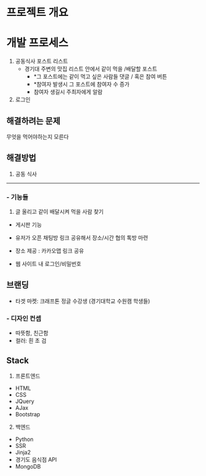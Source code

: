 # 프로젝트 개요

# 개발 프로세스

1. 공동식사 포스트 리스트
    - 경기대 주변의 맛집 리스트 안에서 같이 먹을 /배달할 포스트
        - *그 포스트에는 같이 먹고 싶은 사람들 댓글 / 혹은 참여 버튼 
        - *참여자 발생시 그 포스트에 참여자 수 증가
        - 참여자 생길시 주최자에게 알람
2. 로그인


## 해결하려는 문제
무엇을 먹어야하는지 모른다

## 해결방법

1. 공동 식사
------------------------------


### - 기능들
1. 글 올리고 같이 배달시켜 먹을 사람 찾기 
- 게시판 기능 
- 유저가 오픈 채팅방 링크 공유해서 장소/시간 협의 톡방 마련 
- 장소 제공 : 카카오맵 링크 공유 


- 웹 사이트 내 로그인/비밀번호


## 브랜딩
- 타겟 마켓: 크래프톤 정글 수강생 (경기대학교 수원캠 학생들) 


### - 디자인 컨셉
- 따뜻함, 친근함
- 컬러: 흰 초 검


## Stack
1. 프론트엔드
- HTML
- CSS
- JQuery
- AJax
- Bootstrap

2. 백엔드
- Python
- SSR
- Jinja2
- 경기도 음식점 API
- MongoDB